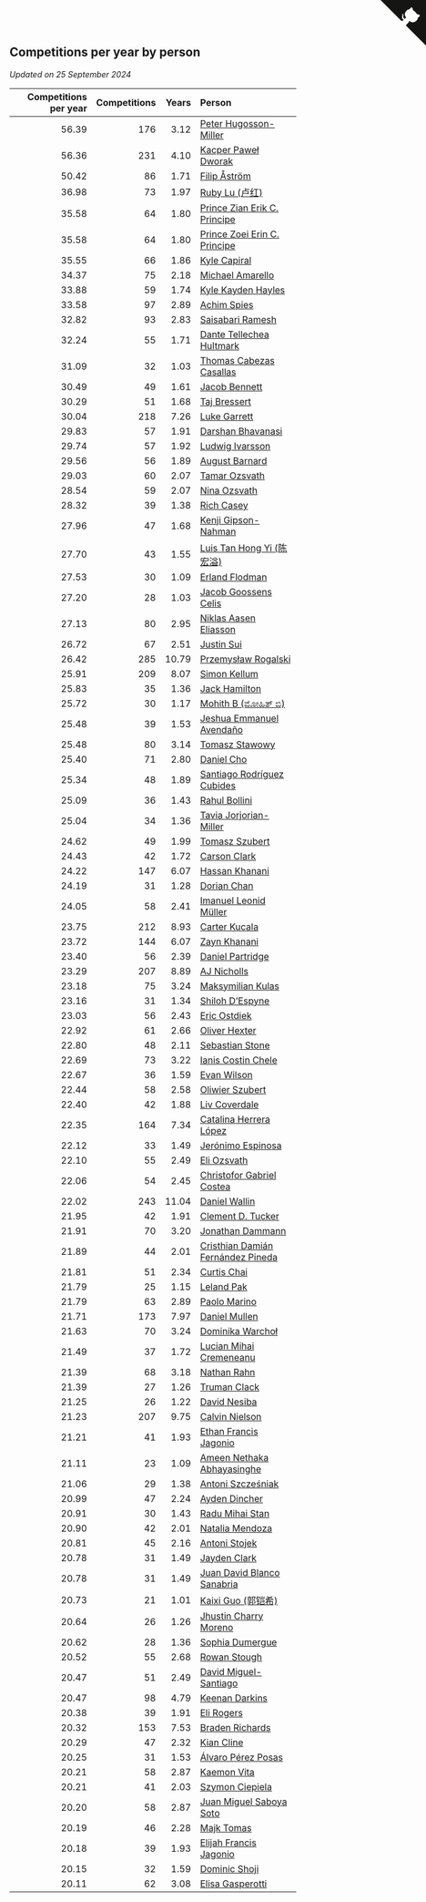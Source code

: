 ## Competitions per year by person

*Updated on 25 September 2024*

| Competitions per year | Competitions | Years | Person |
| ---: | ---: | ---: | :--- |
| 56.39 | 176 | 3.12 | [Peter Hugosson-Miller](https://www.worldcubeassociation.org/persons/2021HUGO01) |
| 56.36 | 231 | 4.10 | [Kacper Paweł Dworak](https://www.worldcubeassociation.org/persons/2020DWOR01) |
| 50.42 | 86 | 1.71 | [Filip Åström](https://www.worldcubeassociation.org/persons/2023ASTR01) |
| 36.98 | 73 | 1.97 | [Ruby Lu (卢红)](https://www.worldcubeassociation.org/persons/2022LURU01) |
| 35.58 | 64 | 1.80 | [Prince Zian Erik C. Principe](https://www.worldcubeassociation.org/persons/2022PRIN08) |
| 35.58 | 64 | 1.80 | [Prince Zoei Erin C. Principe](https://www.worldcubeassociation.org/persons/2022PRIN09) |
| 35.55 | 66 | 1.86 | [Kyle Capiral](https://www.worldcubeassociation.org/persons/2022CAPI02) |
| 34.37 | 75 | 2.18 | [Michael Amarello](https://www.worldcubeassociation.org/persons/2022AMAR09) |
| 33.88 | 59 | 1.74 | [Kyle Kayden Hayles](https://www.worldcubeassociation.org/persons/2022HAYL02) |
| 33.58 | 97 | 2.89 | [Achim Spies](https://www.worldcubeassociation.org/persons/2021SPIE01) |
| 32.82 | 93 | 2.83 | [Saisabari Ramesh](https://www.worldcubeassociation.org/persons/2021RAME01) |
| 32.24 | 55 | 1.71 | [Dante Tellechea Hultmark](https://www.worldcubeassociation.org/persons/2023HULT01) |
| 31.09 | 32 | 1.03 | [Thomas Cabezas Casallas](https://www.worldcubeassociation.org/persons/2023CASA08) |
| 30.49 | 49 | 1.61 | [Jacob Bennett](https://www.worldcubeassociation.org/persons/2023BENN04) |
| 30.29 | 51 | 1.68 | [Taj Bressert](https://www.worldcubeassociation.org/persons/2023BRES01) |
| 30.04 | 218 | 7.26 | [Luke Garrett](https://www.worldcubeassociation.org/persons/2017GARR05) |
| 29.83 | 57 | 1.91 | [Darshan Bhavanasi](https://www.worldcubeassociation.org/persons/2022BHAV01) |
| 29.74 | 57 | 1.92 | [Ludwig Ivarsson](https://www.worldcubeassociation.org/persons/2022IVAR01) |
| 29.56 | 56 | 1.89 | [August Barnard](https://www.worldcubeassociation.org/persons/2022BARN21) |
| 29.03 | 60 | 2.07 | [Tamar Ozsvath](https://www.worldcubeassociation.org/persons/2022OZSV04) |
| 28.54 | 59 | 2.07 | [Nina Ozsvath](https://www.worldcubeassociation.org/persons/2022OZSV03) |
| 28.32 | 39 | 1.38 | [Rich Casey](https://www.worldcubeassociation.org/persons/2023CASE06) |
| 27.96 | 47 | 1.68 | [Kenji Gipson-Nahman](https://www.worldcubeassociation.org/persons/2023GIPS01) |
| 27.70 | 43 | 1.55 | [Luis Tan Hong Yi (陈宏溢)](https://www.worldcubeassociation.org/persons/2023YILU01) |
| 27.53 | 30 | 1.09 | [Erland Flodman](https://www.worldcubeassociation.org/persons/2023FLOD01) |
| 27.20 | 28 | 1.03 | [Jacob Goossens Celis](https://www.worldcubeassociation.org/persons/2023CELI06) |
| 27.13 | 80 | 2.95 | [Niklas Aasen Eliasson](https://www.worldcubeassociation.org/persons/2021ELIA01) |
| 26.72 | 67 | 2.51 | [Justin Sui](https://www.worldcubeassociation.org/persons/2022SUIJ01) |
| 26.42 | 285 | 10.79 | [Przemysław Rogalski](https://www.worldcubeassociation.org/persons/2013ROGA02) |
| 25.91 | 209 | 8.07 | [Simon Kellum](https://www.worldcubeassociation.org/persons/2016KELL12) |
| 25.83 | 35 | 1.36 | [Jack Hamilton](https://www.worldcubeassociation.org/persons/2023HAMI08) |
| 25.72 | 30 | 1.17 | [Mohith B (ಮೋಹಿತ್ ಬಿ)](https://www.worldcubeassociation.org/persons/2023BMOH01) |
| 25.48 | 39 | 1.53 | [Jeshua Emmanuel Avendaño](https://www.worldcubeassociation.org/persons/2023AVEN01) |
| 25.48 | 80 | 3.14 | [Tomasz Stawowy](https://www.worldcubeassociation.org/persons/2021STAW01) |
| 25.40 | 71 | 2.80 | [Daniel Cho](https://www.worldcubeassociation.org/persons/2021CHOD01) |
| 25.34 | 48 | 1.89 | [Santiago Rodríguez Cubides](https://www.worldcubeassociation.org/persons/2022CUBI01) |
| 25.09 | 36 | 1.43 | [Rahul Bollini](https://www.worldcubeassociation.org/persons/2023BOLL01) |
| 25.04 | 34 | 1.36 | [Tavia Jorjorian-Miller](https://www.worldcubeassociation.org/persons/2023JORJ01) |
| 24.62 | 49 | 1.99 | [Tomasz Szubert](https://www.worldcubeassociation.org/persons/2022SZUB02) |
| 24.43 | 42 | 1.72 | [Carson Clark](https://www.worldcubeassociation.org/persons/2023CLAR02) |
| 24.22 | 147 | 6.07 | [Hassan Khanani](https://www.worldcubeassociation.org/persons/2018KHAN26) |
| 24.19 | 31 | 1.28 | [Dorian Chan](https://www.worldcubeassociation.org/persons/2023DORI01) |
| 24.05 | 58 | 2.41 | [Imanuel Leonid Müller](https://www.worldcubeassociation.org/persons/2022MULL02) |
| 23.75 | 212 | 8.93 | [Carter Kucala](https://www.worldcubeassociation.org/persons/2015KUCA01) |
| 23.72 | 144 | 6.07 | [Zayn Khanani](https://www.worldcubeassociation.org/persons/2018KHAN28) |
| 23.40 | 56 | 2.39 | [Daniel Partridge](https://www.worldcubeassociation.org/persons/2022PART02) |
| 23.29 | 207 | 8.89 | [AJ Nicholls](https://www.worldcubeassociation.org/persons/2015NICH04) |
| 23.18 | 75 | 3.24 | [Maksymilian Kulas](https://www.worldcubeassociation.org/persons/2021KULA02) |
| 23.16 | 31 | 1.34 | [Shiloh D’Espyne](https://www.worldcubeassociation.org/persons/2023DESP01) |
| 23.03 | 56 | 2.43 | [Eric Ostdiek](https://www.worldcubeassociation.org/persons/2022OSTD01) |
| 22.92 | 61 | 2.66 | [Oliver Hexter](https://www.worldcubeassociation.org/persons/2022HEXT01) |
| 22.80 | 48 | 2.11 | [Sebastian Stone](https://www.worldcubeassociation.org/persons/2022STON09) |
| 22.69 | 73 | 3.22 | [Ianis Costin Chele](https://www.worldcubeassociation.org/persons/2021CHEL01) |
| 22.67 | 36 | 1.59 | [Evan Wilson](https://www.worldcubeassociation.org/persons/2023WILS11) |
| 22.44 | 58 | 2.58 | [Oliwier Szubert](https://www.worldcubeassociation.org/persons/2022SZUB01) |
| 22.40 | 42 | 1.88 | [Liv Coverdale](https://www.worldcubeassociation.org/persons/2022COVE02) |
| 22.35 | 164 | 7.34 | [Catalina Herrera López](https://www.worldcubeassociation.org/persons/2017LOPE31) |
| 22.12 | 33 | 1.49 | [Jerónimo Espinosa](https://www.worldcubeassociation.org/persons/2023ESPI07) |
| 22.10 | 55 | 2.49 | [Eli Ozsvath](https://www.worldcubeassociation.org/persons/2022OZSV01) |
| 22.06 | 54 | 2.45 | [Christofor Gabriel Costea](https://www.worldcubeassociation.org/persons/2022COST03) |
| 22.02 | 243 | 11.04 | [Daniel Wallin](https://www.worldcubeassociation.org/persons/2013WALL03) |
| 21.95 | 42 | 1.91 | [Clement D. Tucker](https://www.worldcubeassociation.org/persons/2022TUCK09) |
| 21.91 | 70 | 3.20 | [Jonathan Dammann](https://www.worldcubeassociation.org/persons/2021DAMM01) |
| 21.89 | 44 | 2.01 | [Cristhian Damián Fernández Pineda](https://www.worldcubeassociation.org/persons/2022PINE05) |
| 21.81 | 51 | 2.34 | [Curtis Chai](https://www.worldcubeassociation.org/persons/2022CHAI02) |
| 21.79 | 25 | 1.15 | [Leland Pak](https://www.worldcubeassociation.org/persons/2023PAKL02) |
| 21.79 | 63 | 2.89 | [Paolo Marino](https://www.worldcubeassociation.org/persons/2021MARI04) |
| 21.71 | 173 | 7.97 | [Daniel Mullen](https://www.worldcubeassociation.org/persons/2016MULL04) |
| 21.63 | 70 | 3.24 | [Dominika Warchoł](https://www.worldcubeassociation.org/persons/2021WARC01) |
| 21.49 | 37 | 1.72 | [Lucian Mihai Cremeneanu](https://www.worldcubeassociation.org/persons/2023CREM01) |
| 21.39 | 68 | 3.18 | [Nathan Rahn](https://www.worldcubeassociation.org/persons/2021RAHN01) |
| 21.39 | 27 | 1.26 | [Truman Clack](https://www.worldcubeassociation.org/persons/2023CLAC02) |
| 21.25 | 26 | 1.22 | [David Nesiba](https://www.worldcubeassociation.org/persons/2023NESI01) |
| 21.23 | 207 | 9.75 | [Calvin Nielson](https://www.worldcubeassociation.org/persons/2014NIEL03) |
| 21.21 | 41 | 1.93 | [Ethan Francis Jagonio](https://www.worldcubeassociation.org/persons/2022JAGO03) |
| 21.11 | 23 | 1.09 | [Ameen Nethaka Abhayasinghe](https://www.worldcubeassociation.org/persons/2023ABHA02) |
| 21.06 | 29 | 1.38 | [Antoni Szcześniak](https://www.worldcubeassociation.org/persons/2023SZCZ04) |
| 20.99 | 47 | 2.24 | [Ayden Dincher](https://www.worldcubeassociation.org/persons/2022DINC01) |
| 20.91 | 30 | 1.43 | [Radu Mihai Stan](https://www.worldcubeassociation.org/persons/2023STAN09) |
| 20.90 | 42 | 2.01 | [Natalia Mendoza](https://www.worldcubeassociation.org/persons/2022MEND24) |
| 20.81 | 45 | 2.16 | [Antoni Stojek](https://www.worldcubeassociation.org/persons/2022STOJ03) |
| 20.78 | 31 | 1.49 | [Jayden Clark](https://www.worldcubeassociation.org/persons/2023CLAR13) |
| 20.78 | 31 | 1.49 | [Juan David Blanco Sanabria](https://www.worldcubeassociation.org/persons/2023SANA04) |
| 20.73 | 21 | 1.01 | [Kaixi Guo (郭铠希)](https://www.worldcubeassociation.org/persons/2023GUOK01) |
| 20.64 | 26 | 1.26 | [Jhustin Charry Moreno](https://www.worldcubeassociation.org/persons/2023MORE20) |
| 20.62 | 28 | 1.36 | [Sophia Dumergue](https://www.worldcubeassociation.org/persons/2023DUME02) |
| 20.52 | 55 | 2.68 | [Rowan Stough](https://www.worldcubeassociation.org/persons/2022STOU01) |
| 20.47 | 51 | 2.49 | [David Miguel-Santiago](https://www.worldcubeassociation.org/persons/2022MIGU02) |
| 20.47 | 98 | 4.79 | [Keenan Darkins](https://www.worldcubeassociation.org/persons/2019DARK02) |
| 20.38 | 39 | 1.91 | [Eli Rogers](https://www.worldcubeassociation.org/persons/2022ROGE05) |
| 20.32 | 153 | 7.53 | [Braden Richards](https://www.worldcubeassociation.org/persons/2017RICH02) |
| 20.29 | 47 | 2.32 | [Kian Cline](https://www.worldcubeassociation.org/persons/2022CLIN01) |
| 20.25 | 31 | 1.53 | [Álvaro Pérez Posas](https://www.worldcubeassociation.org/persons/2023POSA01) |
| 20.21 | 58 | 2.87 | [Kaemon Vita](https://www.worldcubeassociation.org/persons/2021VITA01) |
| 20.21 | 41 | 2.03 | [Szymon Ciepiela](https://www.worldcubeassociation.org/persons/2022CIEP01) |
| 20.20 | 58 | 2.87 | [Juan Miguel Saboya Soto](https://www.worldcubeassociation.org/persons/2021SOTO01) |
| 20.19 | 46 | 2.28 | [Majk Tomas](https://www.worldcubeassociation.org/persons/2022TOMA05) |
| 20.18 | 39 | 1.93 | [Elijah Francis Jagonio](https://www.worldcubeassociation.org/persons/2022JAGO02) |
| 20.15 | 32 | 1.59 | [Dominic Shoji](https://www.worldcubeassociation.org/persons/2023SHOJ01) |
| 20.11 | 62 | 3.08 | [Elisa Gasperotti](https://www.worldcubeassociation.org/persons/2021GASP01) |


<a href="https://github.com/jonatanklosko/wca_statistics" class="github-corner" aria-label="View source on Github"><svg width="80" height="80" viewBox="0 0 250 250" style="fill:#151513; color:#fff; position: absolute; top: 0; border: 0; right: 0;" aria-hidden="true"><path d="M0,0 L115,115 L130,115 L142,142 L250,250 L250,0 Z"></path><path d="M128.3,109.0 C113.8,99.7 119.0,89.6 119.0,89.6 C122.0,82.7 120.5,78.6 120.5,78.6 C119.2,72.0 123.4,76.3 123.4,76.3 C127.3,80.9 125.5,87.3 125.5,87.3 C122.9,97.6 130.6,101.9 134.4,103.2" fill="currentColor" style="transform-origin: 130px 106px;" class="octo-arm"></path><path d="M115.0,115.0 C114.9,115.1 118.7,116.5 119.8,115.4 L133.7,101.6 C136.9,99.2 139.9,98.4 142.2,98.6 C133.8,88.0 127.5,74.4 143.8,58.0 C148.5,53.4 154.0,51.2 159.7,51.0 C160.3,49.4 163.2,43.6 171.4,40.1 C171.4,40.1 176.1,42.5 178.8,56.2 C183.1,58.6 187.2,61.8 190.9,65.4 C194.5,69.0 197.7,73.2 200.1,77.6 C213.8,80.2 216.3,84.9 216.3,84.9 C212.7,93.1 206.9,96.0 205.4,96.6 C205.1,102.4 203.0,107.8 198.3,112.5 C181.9,128.9 168.3,122.5 157.7,114.1 C157.9,116.9 156.7,120.9 152.7,124.9 L141.0,136.5 C139.8,137.7 141.6,141.9 141.8,141.8 Z" fill="currentColor" class="octo-body"></path></svg></a><style>.github-corner:hover .octo-arm{animation:octocat-wave 560ms ease-in-out}@keyframes octocat-wave{0%,100%{transform:rotate(0)}20%,60%{transform:rotate(-25deg)}40%,80%{transform:rotate(10deg)}}@media (max-width:500px){.github-corner:hover .octo-arm{animation:none}.github-corner .octo-arm{animation:octocat-wave 560ms ease-in-out}}</style>
